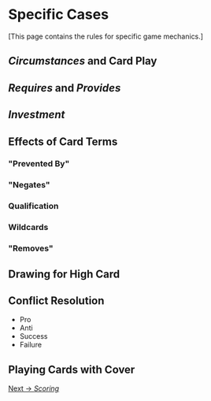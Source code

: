---
---

Specific Cases
==============

[This page contains the rules for specific game mechanics.]

## _Circumstances_ and Card Play

## _Requires_ and _Provides_

## _Investment_


## Effects of Card Terms

### "Prevented By"

### "Negates"

### Qualification

### Wildcards

### "Removes"

## Drawing for High Card

## Conflict Resolution

* Pro
* Anti
* Success
* Failure


## Playing Cards with Cover



[Next &rarr; _Scoring_](/xfiles-fan-ccg/rules/scoring)

